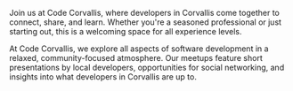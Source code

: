Join us at Code Corvallis, where developers in Corvallis come together to connect, share, and learn. Whether you're a seasoned professional or just starting out, this is a welcoming space for all experience levels.

At Code Corvallis, we explore all aspects of software development in a relaxed, community-focused atmosphere. Our meetups feature short presentations by local developers, opportunities for social networking, and insights into what developers in Corvallis are up to.
